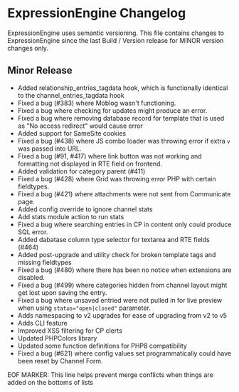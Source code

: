 # ExpressionEngine Changelog

ExpressionEngine uses semantic versioning. This file contains changes to ExpressionEngine since the last Build / Version release for MINOR version changes only.

## Minor Release

- Added relationship_entries_tagdata hook, which is functionally identical to the channel_entries_tagdata hook 
- Fixed a bug (#383) where Moblog wasn't functioning.
- Fixed a bug where checking for updates might produce an error.
- Fixed a bug where removing database record for template that is used as "No access redirect" would cause error
- Added support for SameSite cookies
- Fixed a bug (#438) where JS combo loader was throwing error if extra `v` was passed into URL.
- Fixed a bug (#91, #417) where link button was not working and formatting not displayed in RTE field on frontend.
- Added validation for category parent (#411)
- Fixed a bug (#428) where Grid was throwing error PHP with certain fieldtypes.
- Fixed a bug (#421) where attachments were not sent from Communicate page.
- Added config override to ignore channel stats
- Add stats module action to run stats
- Fixed a bug where searching entries in CP in content only could produce SQL error.
- Added dabatase column type selector for textarea and RTE fields (#464)
- Added post-upgrade and utility check for broken template tags and missing fieldtypes
- Fixed a bug (#480) where there has been no notice when extensions are disabled.
- Fixed a bug (#499) where categories hidden from channel layout might get lost upon saving the entry.
- Fixed a bug where unsaved entried were not pulled in for live preview when using `status="open|closed"` parameter.
- Adds namespacing to v2 upgrades for ease of upgrading from v2 to v5
- Adds CLI feature
- Improved XSS filtering for CP clerts
- Updated PHPColors library
- Updated some function definitions for PHP8 compatibility
- Fixed a bug (#621) where config values set programmatically could have been reset by Channel Form.

EOF MARKER: This line helps prevent merge conflicts when things are
added on the bottoms of lists
